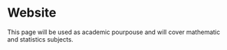 # Website

This page will be used as academic pourpouse and will cover mathematic and statistics subjects.
